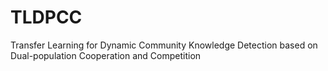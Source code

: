 # TLDPCC
Transfer Learning for Dynamic Community Knowledge Detection based on Dual-population Cooperation and Competition 
